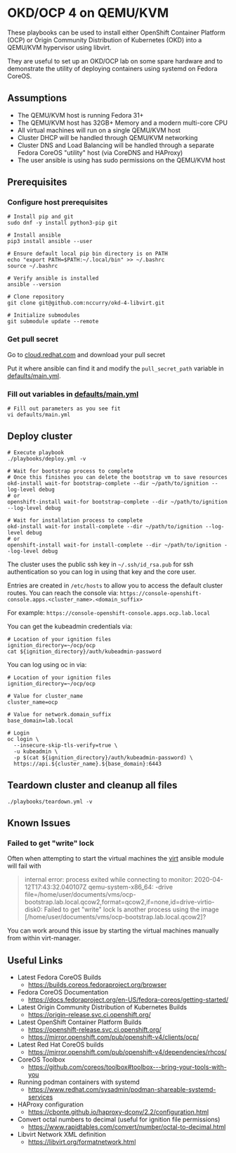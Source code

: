 # OKD/OCP 4 on QEMU/KVM

These playbooks can be used to install either OpenShift Container Platform (OCP) or Origin Community Distribution of Kubernetes (OKD) into a QEMU/KVM hypervisor using libvirt.

They are useful to set up an OKD/OCP lab on some spare hardware and to demonstrate the utility of deploying containers using systemd on Fedora CoreOS.

## Assumptions

* The QEMU/KVM host is running Fedora 31+
* The QEMU/KVM host has 32GB+ Memory and a modern multi-core CPU
* All virtual machines will run on a single QEMU/KVM host
* Cluster DHCP will be handled through QEMU/KVM networking
* Cluster DNS and Load Balancing will be handled through a separate Fedora CoreOS "utility" host (via CoreDNS and HAProxy)
* The user ansible is using has sudo permissions on the QEMU/KVM host
 
## Prerequisites

### Configure host prerequisites

```
# Install pip and git
sudo dnf -y install python3-pip git

# Install ansible 
pip3 install ansible --user

# Ensure default local pip bin directory is on PATH
echo "export PATH=$PATH:~/.local/bin" >> ~/.bashrc
source ~/.bashrc

# Verify ansible is installed
ansible --version

# Clone repository
git clone git@github.com:nccurry/okd-4-libvirt.git

# Initialize submodules
git submodule update --remote
```

### Get pull secret

Go to [cloud.redhat.com](https://cloud.redhat.com/openshift/install/metal/user-provisioned) and download your pull secret

Put it where ansible can find it and modify the ```pull_secret_path``` variable in [defaults/main.yml](defaults/main.yml).

### Fill out variables in [defaults/main.yml](defaults/main.yml)

```
# Fill out parameters as you see fit
vi defaults/main.yml
```

## Deploy cluster

```
# Execute playbook
./playbooks/deploy.yml -v

# Wait for bootstrap process to complete
# Once this finishes you can delete the bootstrap vm to save resources
okd-install wait-for bootstrap-complete --dir ~/path/to/ignition --log-level debug
# or
openshift-install wait-for bootstrap-complete --dir ~/path/to/ignition --log-level debug

# Wait for installation process to complete
okd-install wait-for install-complete --dir ~/path/to/ignition --log-level debug
# or
openshift-install wait-for install-complete --dir ~/path/to/ignition --log-level debug
```

The cluster uses the public ssh key in ```~/.ssh/id_rsa.pub``` for ssh authentication so you can log in using that key and the core user.

Entries are created in ```/etc/hosts``` to allow you to access the default cluster routes.
You can reach the console via: 
```https://console-openshift-console.apps.<cluster_name>.<domain_suffix>```

For example:
```https://console-openshift-console.apps.ocp.lab.local```

You can get the kubeadmin credentials via:

```
# Location of your ignition files
ignition_directory=~/ocp/ocp
cat ${ignition_directory}/auth/kubeadmin-password
```

You can log using oc in via:

```
# Location of your ignition files
ignition_directory=~/ocp/ocp

# Value for cluster_name
cluster_name=ocp

# Value for network.domain_suffix
base_domain=lab.local

# Login
oc login \
  --insecure-skip-tls-verify=true \
  -u kubeadmin \
  -p $(cat ${ignition_directory}/auth/kubeadmin-password) \
  https://api.${cluster_name}.${base_domain}:6443 
```

## Teardown cluster and cleanup all files
```
./playbooks/teardown.yml -v
```

## Known Issues 

### Failed to get "write" lock
Often when attempting to start the virtual machines the [virt](https://docs.ansible.com/ansible/latest/modules/virt_module.html) ansible module will fail with

> internal error: process exited while connecting to monitor: 2020-04-12T17:43:32.040107Z qemu-system-x86_64: -drive file=/home/user/documents/vms/ocp-bootstrap.lab.local.qcow2,format=qcow2,if=none,id=drive-virtio-disk0: Failed to get "write" lock
> Is another process using the image [/home/user/documents/vms/ocp-bootstrap.lab.local.qcow2]?

You can work around this issue by starting the virtual machines manually from within virt-manager.

## Useful Links

* Latest Fedora CoreOS Builds
  * https://builds.coreos.fedoraproject.org/browser
* Fedora CoreOS Documentation
  * https://docs.fedoraproject.org/en-US/fedora-coreos/getting-started/
* Latest Origin Community Distribution of Kubernetes Builds
  * https://origin-release.svc.ci.openshift.org/
* Latest OpenShift Container Platform Builds
  * https://openshift-release.svc.ci.openshift.org/
  * https://mirror.openshift.com/pub/openshift-v4/clients/ocp/
* Latest Red Hat CoreOS builds
  * https://mirror.openshift.com/pub/openshift-v4/dependencies/rhcos/
* CoreOS Toolbox
  * https://github.com/coreos/toolbox#toolbox---bring-your-tools-with-you
* Running podman containers with systemd
  * https://www.redhat.com/sysadmin/podman-shareable-systemd-services
* HAProxy configuration
  * https://cbonte.github.io/haproxy-dconv/2.2/configuration.html
* Convert octal numbers to decimal (useful for ignition file permissions)
  * https://www.rapidtables.com/convert/number/octal-to-decimal.html
* Libvirt Network XML definition
  * https://libvirt.org/formatnetwork.html

